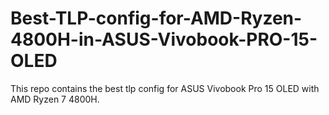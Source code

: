 # Best-TLP-config-for-AMD-Ryzen-4800H-in-ASUS-Vivobook-PRO-15-OLED
This repo contains the best tlp config for ASUS Vivobook Pro 15 OLED with AMD Ryzen 7 4800H.
